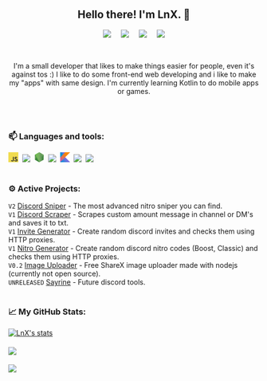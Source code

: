 <h2 align="center">Hello there! I'm LnX. 👋</h2>

<p align='center'>
<a href="https://discord.gg/a3Vg8fU"><img height="30" src="https://cdn.jsdelivr.net/npm/simple-icons@v3/icons/discord.svg"></a>&nbsp;&nbsp;&nbsp;&nbsp;
<a href="https://www.youtube.com/c/sqostik?sub_confirmation=1"><img height="30" src="https://cdn.jsdelivr.net/npm/simple-icons@v3/icons/youtube.svg"></a>&nbsp;&nbsp;&nbsp;&nbsp;
<a href="https://twitter.com/lnxcze"><img height="30" src="https://cdn.jsdelivr.net/npm/simple-icons@v3/icons/twitter.svg"></a>&nbsp;&nbsp;&nbsp;&nbsp;
<a href="https://instagram.com/sqostik"><img height="30" src="https://cdn.jsdelivr.net/npm/simple-icons@v3/icons/instagram.svg"></a>
</p>
<br>
<p align="center">I'm a small developer that likes to make things easier for people, even it's against tos :) I like to do some front-end web developing and i like to make my "apps" with same design. I'm currently learning Kotlin to do mobile apps or games.</p>
<br>
<br>

### 📫 Languages and tools:
<code><img height="20" src="https://raw.githubusercontent.com/github/explore/80688e429a7d4ef2fca1e82350fe8e3517d3494d/topics/javascript/javascript.png"></code>&nbsp;
<code><img height="20" src="https://upload.wikimedia.org/wikipedia/commons/thumb/c/c3/Python-logo-notext.svg/1024px-Python-logo-notext.svg.png"></code>&nbsp;
<code><img height="20" src="https://raw.githubusercontent.com/github/explore/80688e429a7d4ef2fca1e82350fe8e3517d3494d/topics/nodejs/nodejs.png"></code>&nbsp;
<code><img height="20" src="https://icons-for-free.com/iconfiles/png/512/development+logo+mysql+icon-1320184807686758112.png"></code>&nbsp;
<code><img height="20" src="https://raw.githubusercontent.com/github/explore/80688e429a7d4ef2fca1e82350fe8e3517d3494d/topics/kotlin/kotlin.png"></code>&nbsp;
<code><img height="20" src="https://git-scm.com/images/logos/downloads/Git-Icon-1788C.png"></code>&nbsp;
<code><img height="20" src="https://i.imgur.com/d99lFGD.png"></code>&nbsp;
<br>
<br>
### ⚙️ Active Projects:
`V2` <a href="https://github.com/lnxcz/discord-sniper">Discord Sniper</a> - The most advanced nitro sniper you can find.
<br>`V1` <a href="https://github.com/lnxcz/discord-scraper">Discord Scraper</a> - Scrapes custom amount message in channel or DM's and saves it to txt.
<br>`V1` <a href="https://github.com/lnxcz/invite-generator">Invite Generator</a> - Create random discord invites and checks them using HTTP proxies.
<br>`V1` <a href="https://github.com/lnxcz/nitro-generator">Nitro Generator</a> - Create random discord nitro codes (Boost, Classic) and checks them using HTTP proxies.
<br>`V0.2` <a href="https://img.lnx.rip">Image Uploader</a> - Free ShareX image uploader made with nodejs (currently not open source).
<br>`UNRELEASED` <a href="https://lnx.rip/sayrine">Sayrine</a> - Future discord tools.
<br>
<br>
### 📈 My GitHub Stats:

<a href="https://github.com/lnxcz">
  <img align="center" src="https://github-readme-stats.vercel.app/api?username=lnxcz&show_icons=true&include_all_commits=true&show_icons=true&title_color=fff&icon_color=79ff97&text_color=9f9f9f&bg_color=151515" alt="LnX's stats" />
</a>
<br><br>
<a href="https://github.com/lnxcz?tab=repositories">
  <img align="center" src="https://github-readme-stats.vercel.app/api/top-langs/?username=lnxcz&layout=compact&show_icons=true&title_color=fff&icon_color=79ff97&text_color=9f9f9f&bg_color=151515" />
</a>
<br>
<br>
  <img align="center" src="https://visitor-badge.laobi.icu/badge?page_id=lnxcz.lnxcz" />
